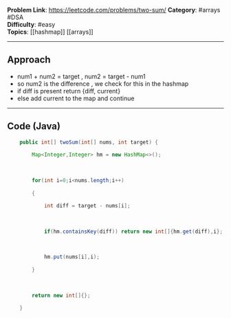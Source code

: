 
**Problem Link**: https://leetcode.com/problems/two-sum/ 
**Category**: #arrays #DSA  
**Difficulty**: #easy  
**Topics**: [[hashmap]] [[arrays]] 

---

## Approach

- num1 + num2 = target , num2 = target - num1
- so num2 is the difference , we check for this in the hashmap
- if diff is present return {diff, current}
- else add current to the map and continue

---

## Code (Java)

```java
	public int[] twoSum(int[] nums, int target) {
	
		Map<Integer,Integer> hm = new HashMap<>();
		
		  
		
		for(int i=0;i<nums.length;i++)
		
		{
		
			int diff = target - nums[i];
			
			  
			
			if(hm.containsKey(diff)) return new int[]{hm.get(diff),i};
			
			  
			
			hm.put(nums[i],i);
		
		}
		
		  
		
		return new int[]{};
	
	}

```


